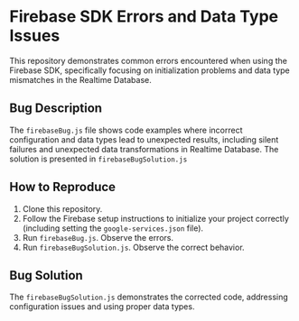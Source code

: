 # Firebase SDK Errors and Data Type Issues

This repository demonstrates common errors encountered when using the Firebase SDK, specifically focusing on initialization problems and data type mismatches in the Realtime Database.

## Bug Description

The `firebaseBug.js` file shows code examples where incorrect configuration and data types lead to unexpected results, including silent failures and unexpected data transformations in Realtime Database. The solution is presented in `firebaseBugSolution.js`

## How to Reproduce

1.  Clone this repository.
2.  Follow the Firebase setup instructions to initialize your project correctly (including setting the `google-services.json` file).
3.  Run `firebaseBug.js`. Observe the errors.
4.  Run `firebaseBugSolution.js`. Observe the correct behavior.

## Bug Solution

The `firebaseBugSolution.js` demonstrates the corrected code, addressing configuration issues and using proper data types.